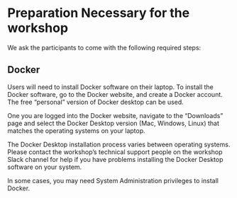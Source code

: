 # Preparation Necessary for the workshop



We ask the participants to come with the following required steps:


## **Docker**

Users will need to install Docker software on their laptop. To install the Docker software, go to the Docker website, and create a Docker account. The free “personal” version of Docker desktop can be used.

One you are logged into the Docker website, navigate to the “Downloads” page and select the Docker Desktop version (Mac, Windows, Linux) that matches the operating systems on your laptop.

The Docker Desktop installation process varies between operating systems. Please contact the workshop’s technical support people on the workshop Slack channel for help if you have problems installing the Docker Desktop software on your system.

In some cases, you may need System Administration privileges to install Docker. 
